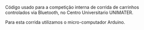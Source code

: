 Código usado para a competição interna de corrida de carrinhos controlados via Bluetooth, no Centro Universitario UNIMATER.

Para esta corrida utilizamos o micro-computador Arduino.